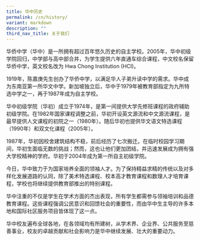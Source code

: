 ```yaml
---
title: 华中历史
permalink: /cn/history/
variant: markdown
description: ""
third_nav_title: 关于我们
---
```

华侨中学（华中）是一所拥有超过百年悠久历史的自主学校。2005年，华中初级学院回归，中学部与高中部合并，为学生提供六年直通车综合课程，中文校名保留华侨中学，英文校名改为 Hwa Chong Institution (HCI)。  
  
1919年，陈嘉庚先生创办了华侨中学，以满足华人子弟升读中学的需求。华中成为东南亚第一所华文中学。新加坡独立后，华中于1979年被教育部指定为九所特选中学之一，再于1987年成为自主学校。  
  
华中初级学院（华初）成立于1974年，是第一间提供大学先修班课程的政府辅助初级学院。在1982年国家课程调整之前，华初开设英文源流和中文源流课程，是最早提供人文课程的初院之一（1980年）。随后华初也提供华文语文特选课程（1990年）和双文化课程（2005年）。  
  
1987年，华初因校舍建筑结构不稳，前后经历了七次搬迁。在临时校园学习期间，华初生面临无数的挑战；然而，这也让他们更加团结，并迅速发展成为拥有强大学校精神的学府。华初于2004年成为第一所自主初级学院。  
  
今日，华中致力于为国家培养全面的领袖人才。为了保持精益求精的传统以及对多样化发展道路的认同，除了美术特选课程、校本高才教育课程和数理人才培育课程，学校也将继续提供教育部推出的特别课程。  
  
华中注重的不仅是学生在学术方面的杰出表现，所有学生都需参与领袖培训和品德教育课程。这些课程强调公民意识和回馈社会的重要性，而由华中生主导的许多本地和国际社区服务项目皆体现了这一点。  
  
华中校友遍布全球各地，在各领域均有所建树，从学术界、企业界、公共服务至慈善事业，校友的卓越贡献和社会影响力是华中继续发展、壮大的重要动力。